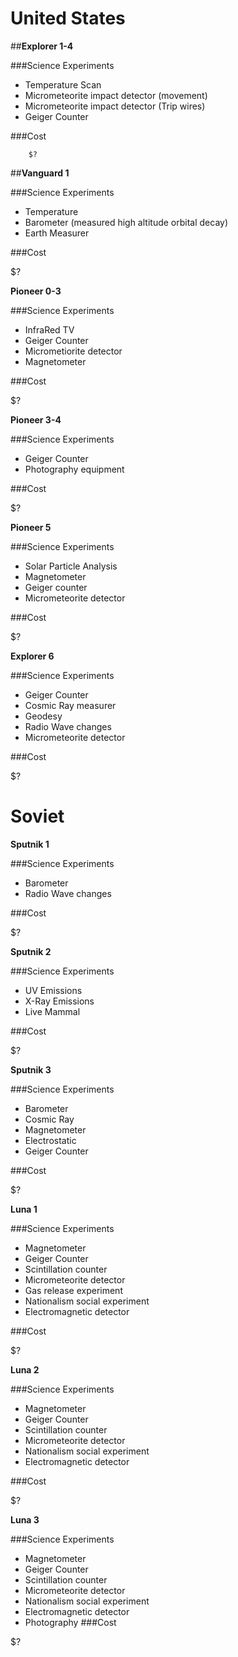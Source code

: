 United States
==========

##**Explorer 1-4**

###Science Experiments

- Temperature Scan
- Micrometeorite impact detector (movement)
- Micrometeorite impact detector (Trip wires)
- Geiger Counter

###Cost

		$?	

##**Vanguard 1**

###Science Experiments

- Temperature
- Barometer (measured high altitude orbital decay)
- Earth Measurer

###Cost

$?

**Pioneer 0-3**

###Science Experiments
		
- InfraRed TV
- Geiger Counter
- Micrometiorite detector
- Magnetometer

###Cost

$?

**Pioneer 3-4**

###Science Experiments

- Geiger Counter
- Photography equipment
		
###Cost

$?

**Pioneer 5**

###Science Experiments

- Solar Particle Analysis
- Magnetometer
- Geiger counter
- Micrometeorite detector

###Cost

$?

**Explorer 6**

###Science Experiments

- Geiger Counter
- Cosmic Ray measurer
- Geodesy
- Radio Wave changes
- Micrometeorite detector

###Cost

$?

Soviet
======		



**Sputnik 1**

###Science Experiments

- Barometer
- Radio Wave changes

###Cost

$?

**Sputnik 2**

###Science Experiments

- UV Emissions
- X-Ray Emissions
- Live Mammal 

###Cost

$?

**Sputnik 3**

###Science Experiments

- Barometer
- Cosmic Ray
- Magnetometer
- Electrostatic
- Geiger Counter

###Cost

$?

**Luna 1**

###Science Experiments

- Magnetometer
- Geiger Counter
- Scintillation counter
- Micrometeorite detector
- Gas release experiment
- Nationalism social experiment
- Electromagnetic detector

###Cost

$?

**Luna 2**

###Science Experiments

- Magnetometer
- Geiger Counter
- Scintillation counter
- Micrometeorite detector
- Nationalism social experiment
- Electromagnetic detector

###Cost

$?

**Luna 3**

###Science Experiments

- Magnetometer
- Geiger Counter
- Scintillation counter
- Micrometeorite detector
- Nationalism social experiment
- Electromagnetic detector
- Photography
###Cost

$?
